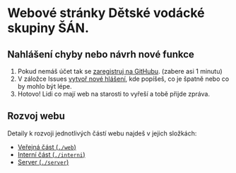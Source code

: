 # Webové stránky Dětské vodácké skupiny ŠÁN.

## Nahlášení chyby nebo návrh nové funkce

1) Pokud nemáš účet tak se [zaregistruj na GitHubu](https://github.com/join). (zabere asi 1 minutu)
2) V záložce Issues [vytvoř nové hlášení](https://github.com/bosancz/bosan.cz/issues/new/choose), kde popíšeš, co je špatně nebo co by mohlo být lépe.
3) Hotovo! Lidi co mají web na starosti to vyřeší a tobě přijde zpráva.

## Rozvoj webu

Detaily k rozvoji jednotlivých částí webu najdeš v jejich složkách:

 - [Veřejná část (`./web`)](./web)
 - [Interní část (`./interni`)](./interni)
 - [Server (`./server`)](./server)
